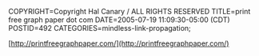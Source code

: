 COPYRIGHT=Copyright Hal Canary / ALL RIGHTS RESERVED
TITLE=print free graph paper dot com
DATE=2005-07-19 11:09:30-05:00 (CDT)
POSTID=492
CATEGORIES=mindless-link-propagation;

[http://printfreegraphpaper.com/](http://printfreegraphpaper.com/)
